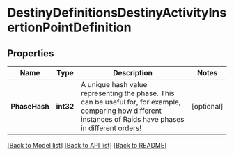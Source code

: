 # DestinyDefinitionsDestinyActivityInsertionPointDefinition

## Properties
Name | Type | Description | Notes
------------ | ------------- | ------------- | -------------
**PhaseHash** | **int32** | A unique hash value representing the phase. This can be useful for, for example, comparing how different instances of Raids have phases in different orders! | [optional] 

[[Back to Model list]](../README.md#documentation-for-models) [[Back to API list]](../README.md#documentation-for-api-endpoints) [[Back to README]](../README.md)


